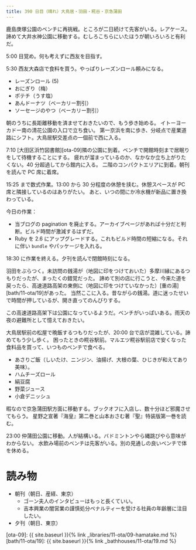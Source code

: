 ```yaml
---
title: 390 日目（晴れ）大鳥居・羽田・糀谷・京急蒲田
---
```


鹿島庚塚公園のベンチに再挑戦。ところが二日続けて先客がいる。レアケース。
諦めて大井水神公園に移動する。むしろこちらにいたほうが朝いろいろと有利だ。

5:00 目覚め。何も考えずに西友を目指す。

5:30 西友大森店で食料を買う。やっぱりレーズンロール頼みになる。

* レーズンロール (5)
* おにぎり（梅）
* ポテチ（うす塩）
* あんドーナツ（ベーカリー割引）
* ソーセージのやつ（ベーカリー割引）

朝のうちに長距離移動を済ませておきたいので、もう歩き始める。
イトーヨーカドー南の清花公園の入口で立ち食い。
第一京浜を南に歩き、分岐点で産業道路にシフト。大鳥居駅交差点の一個前で西に入る。

7:10 [大田区浜竹図書館][ota-09]隣の公園に到着。ベンチで開館時刻まで居眠りをして待機することにする。
疲れが溜まっているのか、なかなか立ち上がりたくない。40 分超過してから館内に入る。
二階のコンパクトエリアに到着。朝刊を読んで PC 席に着席。

15:25 まで数式作業。13:00 から 30 分程度の休憩を挟む。休憩スペースが PC 席と隣接しているのはありがたい。
あと、いつの間にか冷水機が新品に置き換わっている。

今日の作業：

* 当ブログの pagination を廃止する。アーカイブページがあれば十分だと判断。ビルド時間が激減するはずだ。
* Ruby を 2.6 にアップグレードする。これもビルド時間の短縮になる。それに伴い `bundle` やパッケージを入れる。

18:30 に作業を終える。夕刊を読んで閉館時刻になる。

羽田をぶらつく。未訪問の銭湯が（地図に印をつけておいた）多摩川縁にあるつもりだったが、まったくの錯覚だった。
諦めて別の店に行こうと、今来た道を戻ったら、高速道路高架の東側に（地図に印をつけていなかった）[重の湯][bath/11-ota/19]があった。
当然ここに入る。昔ながらの銭湯。道に迷ったせいで時間が押しているが、開き直ってのんびりする。

この高速道路高架下は公園になっているようだ。ベンチがいっぱいある。雨天の夜の避難所として憶えておきたい。

大鳥居駅前の松屋で晩飯するつもりだったが、20:00 台で店が混雑している。諦めてもう少し歩く。
困ったときの糀谷駅前。マルエツ糀谷駅前店で安くなった食料品を買って、いつものベンチで食べる。

* あさりご飯（しいたけ、ニンジン、油揚げ、大根の葉、ひじきが和えてあり美味）。
* ハムチーズロール
* 絹豆腐
* 野菜ジュース
* 小倉デニッシュ

暇なので京急蒲田駅方面に移動する。ブックオフに入店し、数十分ほど邪魔させてもらう。
星野之宣著『海皇』第二巻と山本おさむ著『聖』特装版第一巻を読む。

23:00 仲蒲田公園に移動。人が結構いる。バドミントンやら縄跳びやら意味がわからない。
水飲み場前のベンチは先客がいる。別の見通しの良いベンチで体を休める。

# 読み物

* 朝刊（朝日、産経、東京）
  * ゴーン夫人のインタビューはもっと長くていい。
  * 吉本興業の闇営業の謹慎処分ペナルティーを受ける社員の年齢層に注目したい。
* 夕刊（朝日、東京）

[ota-09]: {{ site.baseurl }}{% link _libraries/11-ota/09-hamatake.md %}
[bath/11-ota/19]: {{ site.baseurl }}{% link _bathhouses/11-ota/19.md %}
